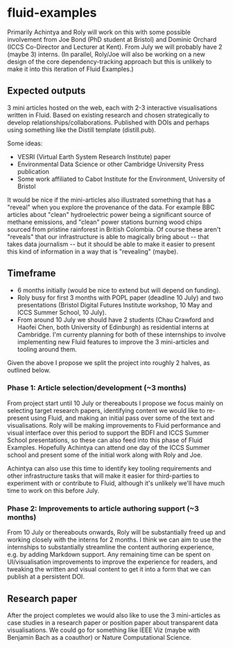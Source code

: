 # fluid-examples

Primarily Achintya and Roly will work on this with some possible involvement from Joe Bond (PhD student at Bristol) and Dominic Orchard (ICCS Co-Director and Lecturer at Kent). From July we will probably have 2 (maybe 3) interns. (In parallel, Roly/Joe will also be working on a new design of the core dependency-tracking approach but this is unlikely to make it into this iteration of Fluid Examples.)

## Expected outputs

3 mini articles hosted on the web, each with 2-3 interactive visualisations written in Fluid. Based on existing research and chosen strategically to develop relationships/collaborations. Published with DOIs and perhaps using something like the Distill template (distill.pub).

Some ideas:
- VESRI (Virtual Earth System Research Institute) paper
- Environmental Data Science or other Cambridge University Press publication
- Some work affiliated to Cabot Institute for the Environment, University of Bristol

It would be nice if the mini-articles also illustrated something that has a "reveal" when you explore the provenance of the data. For example BBC articles about "clean" hydroelectric power being a significant source of methane emissions, and "clean" power stations burning wood chips sourced from pristine rainforest in British Colombia. Of course these aren't "reveals" that our infrastructure is able to magically bring about -- that takes data journalism -- but it should be able to make it easier to present this kind of information in a way that is "revealing" (maybe).

## Timeframe

- 6 months initially (would be nice to extend but will depend on funding).
- Roly busy for first 3 months with POPL paper (deadline 10 July) and two presentations (Bristol Digital Futures Institute workshop, 10 May and ICCS Summer School, 10 July).
- From around 10 July we should have 2 students (Chau Crawford and Haofei Chen, both University of Edinburgh) as residential interns at Cambridge. I'm currenty planning for both of these internships to involve implementing new Fluid features to improve the 3 mini-articles and tooling around them.

Given the above I propose we split the project into roughly 2 halves, as outlined below.

### Phase 1: Article selection/development (~3 months)

From project start until 10 July or thereabouts I propose we focus mainly on selecting target research papers, identifying content we would like to re-present using Fluid, and making an initial pass over some of the text and visualisations. Roly will be making improvements to Fluid performance and visual interface over this period to support the BDFI and ICCS Summer School presentations, so these can also feed into this phase of Fluid Examples. Hopefully Achintya can attend one day of the ICCS Summer school and present some of the initial work along with Roly and Joe.

Achintya can also use this time to identify key tooling requirements and other infrastructure tasks that will make it easier for third-parties to experiment with or contribute to Fluid, although it's unlikely we'll have much time to work on this before July.

### Phase 2: Improvements to article authoring support (~3 months)

From 10 July or thereabouts onwards, Roly will be substantially freed up and working closely with the interns for 2 months. I think we can aim to use the internships to substantially streamline the content authoring experience, e.g. by adding Markdown support. Any remaining time can be spent on UI/visualisation improvements to improve the experience for readers, and tweaking the written and visual content to get it into a form that we can publish at a persistent DOI.

## Research paper

After the project completes we would also like to use the 3 mini-articles as case studies in a research paper or position paper about transparent data visualisations. We could go for something like IEEE Viz (maybe with Benjamin Bach as a coauthor) or Nature Computational Science.
